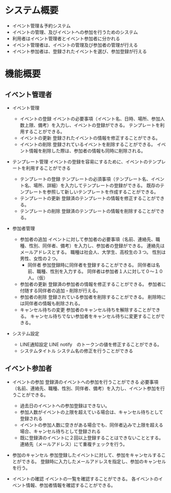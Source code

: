 # システム概要
* イベント管理＆予約システム
* イベントの管理、及びイベントへの参加を行うためのシステム
* 利用者はイベント管理者とイベント参加者に分かれる
* イベント管理者は、イベントの管理及び参加者の管理が行える
* イベント参加者は、登録されたイベントを選び、参加登録が行える

# 機能概要

## イベント管理者

* イベント管理
    * イベントの登録
        イベントの必要事項（イベント名、日時、場所、参加人数上限、備考）を入力し、イベントの登録ができる。
        テンプレートを利用することができる。
    * イベントの更新
        登録されたイベントの情報を修正することができる。
    * イベントの削除
        登録されているイベントを削除することができる。
        イベント情報を削除した際は、参加者の情報も同時に削除される。

* テンプレート管理
    イベントの登録を容易にするために、イベントのテンプレートを利用することができる
    * テンプレートの登録
        テンプレートの必須事項（テンプレート名、イベント名、場所、詳細）を入力してテンプレートの登録ができる。
        既存のテンプレートを参照して新しいテンプレートを作成することができる。
    * テンプレートの更新
        登録済のテンプレートの情報を修正することができる。
    * テンプレートの削除
        登録済のテンプレートの情報を削除することができる。


* 参加者管理
    * 参加者の追加
        イベントに対して参加者の必要事項（名前、連絡先、職種、性別、同伴者、備考）を入力し、参加者の登録ができる。
        連絡先はメールアドレスとする。
        職種は社会人、大学生、高校生の３つ。
        性別は男性、女性の２つ。
        * 同伴者
            参加登録時に同伴者を登録することができる。
            同伴者は名前、職種、性別を入力する。
            同伴者は参加者１人に対して０〜１０人。（仮）
    * 参加者の更新
        登録済の参加者の情報を修正することができる。
        参加者に付随する同伴者の追加・削除が行える。
    * 参加者の削除
        登録されている参加者を削除することができる。
        削除時には同伴者の情報も削除される。
    * キャンセル待ちの変更
        参加者のキャンセル待ちを解除することができる。
        キャンセル待ちでない参加者をキャンセル待ちに変更することができる。

* システム設定
    * LINE通知設定
        LINE notify　のトークンの値を修正することができる。
    * システムタイトル
        システム名の修正を行うことができる

## イベント参加者
* イベントの参加
    登録済のイベントへの参加を行うことができる
    必要事項（名前、連絡先、職種、性別、同伴者、備考）を入力し、イベント参加を行うことができる。
    * 過去日のイベントへの参加登録はできない。
    * 参加人数がイベントの上限を超えている場合は、キャンセル待ちとして登録される
    * イベントの参加人数に空きがある場合でも、同伴者込みで上限を超える場合、キャンセル待ちとして登録される
    * 既に登録済のイベントに２回以上登録することはできないこととする。
        連絡先（メールアドレス）にて重複チェックを行う。

* 参加のキャンセル
    参加登録したイベントに対して、参加をキャンセルすることができる。
    登録時に入力したメールアドレスを指定し、参加のキャンセルを行う。

* イベントの確認
    イベントの一覧を確認することができる。
    各イベントのイベント情報、参加者情報を確認することができる。

       



